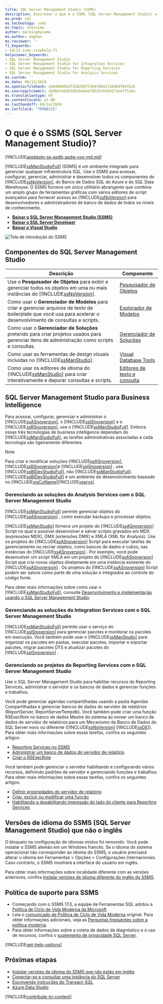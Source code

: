 ```yaml
---
title: SQL Server Management Studio (SSMS)
description: Descrever o que é o SSMS (SQL Server Management Studio) e o que ele pode fazer.
ms.prod: sql
ms.technology: ssms
ms.topic: overview
author: markingmyname
ms.author: maghan
ms.reviewer: ''
f1_keywords:
- sql13.ssms.viewhelp.f1
helpviewer_keywords:
- SQL Server Management Studio
- SQL Server Management Studio for Integration Services
- SQL Server Management Studio for Reporting Services
- SQL Server Management Studio for Analysis Services
ms.custom: ''
ms.date: 09/11/2019
ms.openlocfilehash: 2d4dd0491d7328250f73047d64233dd6df84fb2b
ms.sourcegitcommit: da8bb7abd256b2bebee7852dc0164171eeff11be
ms.translationtype: HT
ms.contentlocale: pt-BR
ms.lasthandoff: 09/14/2019
ms.locfileid: "70988115"
---
```

# <a name="what-is-sql-server-management-studio-ssms"></a>O que é o SSMS (SQL Server Management Studio)?

[!INCLUDE[appliesto-ss-asdb-asdw-xxx-md.md](../includes/appliesto-ss-asdb-asdw-xxx-md.md)]

[!INCLUDE[ssManStudioFull](../includes/ssmanstudiofull-md.md)] (SSMS) é um ambiente integrado para gerenciar qualquer infraestrutura SQL. Use o SSMS para acessar, configurar, gerenciar, administrar e desenvolver todos os componentes do [!INCLUDE[ssNoVersion](../includes/ssnoversion-md.md)], do Banco de Dados SQL do Azure e do SQL Data Warehouse. O SSMS fornece um único utilitário abrangente que combina um amplo grupo de ferramentas gráficas com vários editores de script avançados para fornecer acesso ao [!INCLUDE[ssNoVersion](../includes/ssnoversion-md.md)] para desenvolvedores e administradores de banco de dados de todos os níveis de conhecimento.

- [**Baixar o SQL Server Management Studio (SSMS)** ](download-sql-server-management-studio-ssms.md)
- [**Baixar o SQL Server Developer**](https://my.visualstudio.com/Downloads?q=SQL%20Server%20Developer)
- [**Baixar o Visual Studio**](https://www.visualstudio.com/downloads/)

![Tela de introdução do SSMS](media/download-sql-server-management-studio-ssms/what-is-ssms.png)

## <a name="sql-server-management-studio-components"></a>Componentes do SQL Server Management Studio  
  
|Descrição|Componente|  
|---------------|---------|  
|Use o **Pesquisador de Objetos** para exibir e gerenciar todos os objetos em uma ou mais instâncias do [!INCLUDE[ssNoVersion](../includes/ssnoversion-md.md)].|[Pesquisador de Objetos](../ssms/object/object-explorer.md)|  
|Como usar o **Gerenciador de Modelos** para criar e gerenciar arquivos de texto de boilerplate que você usa para acelerar o desenvolvimento de consultas e scripts.|[Explorador de Modelos](../ssms/template/template-explorer.md)|  
|Como usar o **Gerenciador de Soluções** preterido para criar projetos usados para gerenciar itens de administração como scripts e consultas.|[Gerenciador de Soluções](../ssms/solution/solution-explorer.md)|  
|Como usar as ferramentas de design visuais incluídas no [!INCLUDE[ssManStudio](../includes/ssmanstudio-md.md)].|[Visual Database Tools](../ssms/visual-db-tools/visual-database-tools.md)|  
|Como usar os editores de idioma do [!INCLUDE[ssManStudio](../includes/ssmanstudio-md.md)] para criar interativamente e depurar consultas e scripts.|[Editores de texto e consulta](scripting/query-and-text-editors-sql-server-management-studio.md)

## <a name="sql-server-management-studio-for-business-intelligence"></a>SQL Server Management Studio para Business Intelligence

Para acessar, configurar, gerenciar e administrar o [!INCLUDE[ssASnoversion](../includes/ssasnoversion_md.md)], o [!INCLUDE[ssISnoversion](../includes/ssisnoversion-md.md)] e o [!INCLUDE[ssRSnoversion](../includes/ssrsnoversion-md.md)], use o [!INCLUDE[ssManStudioFull](../includes/ssmanstudiofull-md.md)]. Embora essas três tecnologias de business intelligence dependam do [!INCLUDE[ssManStudioFull](../includes/ssmanstudiofull-md.md)], as tarefas administrativas associadas a cada tecnologia são ligeiramente diferentes.

> [!NOTE]
> Para criar e modificar soluções [!INCLUDE[ssASnoversion](../includes/ssasnoversion_md.md)], [!INCLUDE[ssRSnoversion](../includes/ssrsnoversion-md.md)]e [!INCLUDE[ssISnoversion](../includes/ssisnoversion-md.md)] , use [!INCLUDE[ssBIDevStudioFull](../includes/ssbidevstudiofull_md.md)], não [!INCLUDE[ssManStudioFull](../includes/ssmanstudiofull-md.md)]. [!INCLUDE[ssBIDevStudioFull](../includes/ssbidevstudiofull_md.md)] é um ambiente de desenvolvimento baseado no [!INCLUDE[msCoName](../includes/msconame_md.md)][!INCLUDE[vsprvs](../includes/vsprvs-md.md)].

### <a name="managing-analysis-services-solutions-using-sql-server-management-studio"></a>Gerenciando as soluções do Analysis Services com o SQL Server Management Studio

[!INCLUDE[ssManStudioFull](../includes/ssmanstudiofull-md.md)] permite gerenciar objetos do [!INCLUDE[ssASnoversion](../includes/ssasnoversion_md.md)] , como executar backups e processar objetos.

[!INCLUDE[ssManStudio](../includes/ssmanstudio-md.md)] fornece um projeto do [!INCLUDE[ssASnoversion](../includes/ssasnoversion_md.md)] Script no qual é possível desenvolver e salvar scripts gravados em MDX (expressões MDX), DMX (extensões DMX) e XMLA (XML for Analysis). Use os projetos do [!INCLUDE[ssASnoversion](../includes/ssasnoversion_md.md)] Script para executar tarefas de gerenciamento ou recriar objetos, como bancos de dados e cubos, nas instâncias do [!INCLUDE[ssASnoversion](../includes/ssasnoversion_md.md)] . Por exemplo, você pode desenvolver um script XMLA em um projeto do [!INCLUDE[ssASnoversion](../includes/ssasnoversion_md.md)] Script que cria novos objetos diretamente em uma instância existente do [!INCLUDE[ssASnoversion](../includes/ssasnoversion_md.md)] . Os projetos do [!INCLUDE[ssASnoversion](../includes/ssasnoversion_md.md)] Script podem ser salvos como parte de uma solução e integrados ao controle do código fonte.
  
Para obter mais informações sobre como usar o [!INCLUDE[ssManStudioFull](../includes/ssmanstudiofull-md.md)], consulte [Desenvolvimento e implementação usando o SQL Server Management Studio](https://docs.microsoft.com/analysis-services/instances/analysis-services-scripts-project-in-sql-server-management-studio).
  
### <a name="managing-integration-services-solutions-using-sql-server-management-studio"></a>Gerenciando as soluções do Integration Services com o SQL Server Management Studio

[!INCLUDE[ssManStudioFull](../includes/ssmanstudiofull-md.md)] permite usar o serviço do [!INCLUDE[ssISnoversion](../includes/ssisnoversion-md.md)] para gerenciar pacotes e monitorar os pacotes em execução. Você também pode usar o [!INCLUDE[ssManStudio](../includes/ssmanstudio-md.md)] para organizar os pacotes em pastas, executar pacotes, importar e exportar pacotes, migrar pacotes DTS e atualizar pacotes do [!INCLUDE[ssISnoversion](../includes/ssisnoversion-md.md)] .

### <a name="managing-reporting-services-projects-using-sql-server-management-studio"></a>Gerenciando os projetos do Reporting Services com o SQL Server Management Studio

Use o SQL Server Management Studio para habilitar recursos do Reporting Services, administrar o servidor e os bancos de dados e gerenciar funções e trabalhos.

Você pode gerenciar agendas compartilhadas usando a pasta Agendas Compartilhadas e gerenciar bancos de dados do servidor de relatórios (ReportServer, ReportServerTempdb). Você também pode criar uma função RSExecRole no banco de dados Mestre do sistema ao mover um banco de dados de servidor de relatórios para um Mecanismo de Banco de Dados do SQL Server novo ou diferente ([!INCLUDE[ssNoVersion](../includes/ssnoversion-md.md)] [!INCLUDE[ssDE](../includes/ssde_md.md)]). Para obter mais informações sobre essas tarefas, confira os seguintes artigos:  

- [Reporting Services no SSMS](../reporting-services/tools/reporting-services-in-sql-server-management-studio-ssrs.md)
- [Administrar um banco de dados do servidor de relatório](../reporting-services/report-server/administer-a-report-server-database-ssrs-native-mode.md)
- [Criar o RSExecRole](../reporting-services/security/create-the-rsexecrole.md)

Você também pode gerenciar o servidor habilitando e configurando vários recursos, definindo padrões de servidor e gerenciando funções e trabalhos. Para obter mais informações sobre essas tarefas, confira os seguintes artigos:

- [Definir propriedades do servidor de relatório](../reporting-services/tools/set-report-server-properties-management-studio.md)
- [Criar, excluir ou modificar uma função](../reporting-services/security/role-definitions-create-delete-or-modify.md)
- [Habilitando e desabilitando impressão do lado do cliente para Reporting Services](../reporting-services/report-server/enable-and-disable-client-side-printing-for-reporting-services.md)

## <a name="non-english-language-versions-of-sql-server-management-studio-ssms"></a>Versões de idioma do SSMS (SQL Server Management Studio) que não o inglês

O bloqueio na configuração de idiomas mistos foi removido. Você pode instalar o SSMS alemão em um Windows francês. Se o idioma do sistema operacional não corresponder ao idioma do SSMS, o usuário precisará alterar o idioma em Ferramentas > Opções > Configurações Internacionais. Caso contrário, o SSMS mostrará a interface do usuário em inglês.

Para obter mais informações sobre localidade diferente com as versões anteriores, confira [Instalar versões de idioma diferente do inglês do SSMS](install-other-languages.md).

## <a name="support-policy-for-ssms"></a>Política de suporte para SSMS

- Começando com o SSMS 17.0, a equipe de Ferramentas SQL adotou a [Política de Ciclo de Vida Moderna da Microsoft](https://support.microsoft.com/help/30881/modern-lifecycle-policy).
- Leia o [comunicado de Política de Ciclo de Vida Moderna](https://support.microsoft.com/help/447912/announcing-microsoft-modern-lifecycle-policy) original. Para obter informações adicionais, veja as [Perguntas frequentes sobre a política moderna](https://support.microsoft.com/help/30882/modern-lifecycle-policy-faq).
- Para obter informações sobre a coleta de dados de diagnóstico e o uso de recursos, confira o [suplemento de privacidade SQL Server](https://docs.microsoft.com/sql/sql-server/sql-server-privacy).

[!INCLUDE[get-help-options](../includes/paragraph-content/get-help-options.md)]

## <a name="next-steps"></a>Próximas etapas

- [Instalar versões de idioma do SSMS que não estão em inglês](install-other-languages.md)
- [Conectar-se e consultar uma instância do SQL Server](tutorials/connect-query-sql-server.md)
- [Escrevendo instruções do Transact-SQL](https://msdn.microsoft.com/2addc9be-67d0-423d-a457-192fe9d7d058)
- [Azure Data Studio](../azure-data-studio/what-is.md)

[!INCLUDE[contribute-to-content](../includes/paragraph-content/contribute-to-content.md)]
